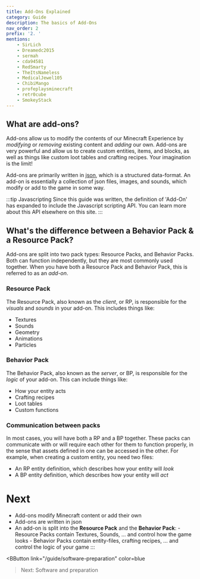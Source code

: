 ```yaml
---
title: Add-Ons Explained
category: Guide
description: The basics of Add-Ons
nav_order: 2
prefix: '2. '
mentions:
    - SirLich
    - Dreamedc2015
    - sermah
    - cda94581
    - RedSmarty
    - TheItsNameless
    - MedicalJewel105
    - ChibiMango
    - profeplaysminecraft
    - retr0cube
    - SmokeyStack
---
```


## What are add-ons?

Add-ons allow us to modify the contents of our Minecraft Experience by _modifying_ or _removing_ existing content and _adding_ our own. Add-ons are very powerful and allow us to create custom entities, items, and blocks, as well as things like custom loot tables and crafting recipes. Your imagination is the limit!

Add-ons are primarily written in [json](/guide/understanding-json), which is a structured data-format. An add-on is essentially a collection of json files, images, and sounds, which modify or add to the game in some way.

:::tip Javascripting
Since this guide was written, the definition of 'Add-On' has expanded to include the Javascript scripting API. You can learn more about this API elsewhere on this site.
:::

## What's the difference between a Behavior Pack & a Resource Pack?

Add-ons are split into two pack types: Resource Packs, and Behavior Packs. Both can function independently, but they are most commonly used together. When you have both a Resource Pack and Behavior Pack, this is referred to as an _add-on_.

### Resource Pack

The Resource Pack, also known as the _client_, or RP, is responsible for the _visuals_ and _sounds_ in your add-on. This includes things like:

-   Textures
-   Sounds
-   Geometry
-   Animations
-   Particles

### Behavior Pack

The Behavior Pack, also known as the _server_, or BP, is responsible for the _logic_ of your add-on. This can include things like:

-   How your entity acts
-   Crafting recipes
-   Loot tables
-   Custom functions

### Communication between packs

In most cases, you will have both a RP and a BP together. These packs can communicate with or will require each other for them to function properly, in the sense that assets defined in one can be accessed in the other. For example, when creating a custom entity, you need two files:

-   An RP entity definition, which describes how your entity will _look_
-   A BP entity definition, which describes how your entity will _act_

# Next

-   Add-ons modify Minecraft content or add their own
-   Add-ons are written in json
-   An add-on is split into the **Resource Pack** and the **Behavior Pack**: - Resource Packs contain Textures, Sounds, ... and control how the game looks - Behavior Packs contain entity-files, crafting recipes, ... and control the logic of your game
:::

<BButton
    link="/guide/software-preparation"
    color=blue
>Next: Software and preparation</BButton>


